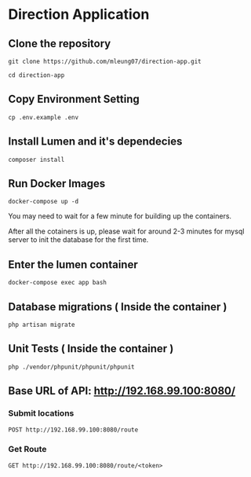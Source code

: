 # Direction Application

## Clone the repository
```
git clone https://github.com/mleung07/direction-app.git
```

```
cd direction-app
```

## Copy Environment Setting
```
cp .env.example .env
```

## Install Lumen and it's dependecies
```
composer install
```

## Run Docker Images
```
docker-compose up -d
```

You may need to wait for a few minute for building up the containers.

After all the cotainers is up, please wait for around 2-3 minutes for mysql server to init the database for the first time.

## Enter the lumen container
```
docker-compose exec app bash
```

## Database migrations ( Inside the container )
```
php artisan migrate
```

## Unit Tests ( Inside the container )
```
php ./vendor/phpunit/phpunit/phpunit
```

## Base URL of API: http://192.168.99.100:8080/

### Submit locations
```
POST http://192.168.99.100:8080/route
```

### Get Route
```
GET http://192.168.99.100:8080/route/<token>
```